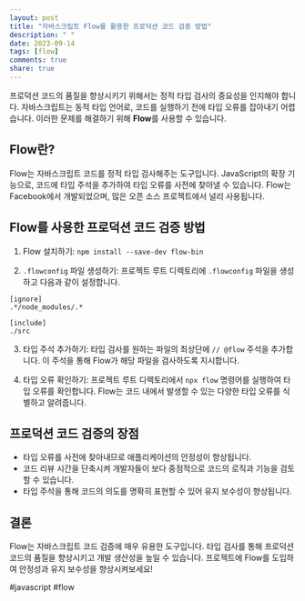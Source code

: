 ```yaml
---
layout: post
title: "자바스크립트 Flow를 활용한 프로덕션 코드 검증 방법"
description: " "
date: 2023-09-14
tags: [flow]
comments: true
share: true
---
```


프로덕션 코드의 품질을 향상시키기 위해서는 정적 타입 검사의 중요성을 인지해야 합니다. 자바스크립트는 동적 타입 언어로, 코드를 실행하기 전에 타입 오류를 잡아내기 어렵습니다. 이러한 문제를 해결하기 위해 **Flow**를 사용할 수 있습니다.

## Flow란?

Flow는 자바스크립트 코드를 정적 타입 검사해주는 도구입니다. JavaScript의 확장 기능으로, 코드에 타입 주석을 추가하여 타입 오류를 사전에 찾아낼 수 있습니다. Flow는 Facebook에서 개발되었으며, 많은 오픈 소스 프로젝트에서 널리 사용됩니다.

## Flow를 사용한 프로덕션 코드 검증 방법

1. Flow 설치하기: `npm install --save-dev flow-bin`

2. `.flowconfig` 파일 생성하기: 프로젝트 루트 디렉토리에 `.flowconfig` 파일을 생성하고 다음과 같이 설정합니다.
```
[ignore]
.*/node_modules/.*

[include]
./src
```

3. 타입 주석 추가하기: 타입 검사를 원하는 파일의 최상단에 `// @flow` 주석을 추가합니다. 이 주석을 통해 Flow가 해당 파일을 검사하도록 지시합니다.

4. 타입 오류 확인하기: 프로젝트 루트 디렉토리에서 `npx flow` 명령어를 실행하여 타입 오류를 확인합니다. Flow는 코드 내에서 발생할 수 있는 다양한 타입 오류를 식별하고 알려줍니다.

## 프로덕션 코드 검증의 장점

- 타입 오류를 사전에 찾아내므로 애플리케이션의 안정성이 향상됩니다.
- 코드 리뷰 시간을 단축시켜 개발자들이 보다 중점적으로 코드의 로직과 기능을 검토할 수 있습니다.
- 타입 주석을 통해 코드의 의도를 명확히 표현할 수 있어 유지 보수성이 향상됩니다.

## 결론

Flow는 자바스크립트 코드 검증에 매우 유용한 도구입니다. 타입 검사를 통해 프로덕션 코드의 품질을 향상시키고 개발 생산성을 높일 수 있습니다. 프로젝트에 Flow를 도입하여 안정성과 유지 보수성을 향상시켜보세요!

#javascript #flow